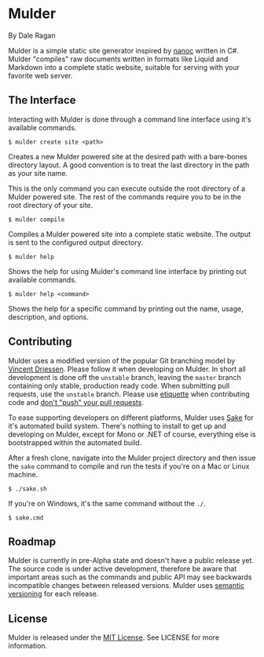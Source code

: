 # Mulder
By Dale Ragan

Mulder is a simple static site generator inspired by [nanoc][nanoc] written in C#.  Mulder
"compiles" raw documents written in formats like Liquid and Markdown into a complete
static website, suitable for serving with your favorite web server.

## The Interface

Interacting with Mulder is done through a command line interface using it's available commands.

    $ mulder create site <path>

Creates a new Mulder powered site at the desired path with a bare-bones directory layout.  A good
convention is to treat the last directory in the path as your site name.

This is the only command you can execute outside the root directory of a Mulder powered site.  The
rest of the commands require you to be in the root directory of your site.

    $ mulder compile

Compiles a Mulder powered site into a complete static website.  The output is sent to the
configured output directory.

    $ mulder help

Shows the help for using Mulder's command line interface by printing out available commands.

    $ mulder help <command>

Shows the help for a specific command by printing out the name, usage, description, and options.

## Contributing

Mulder uses a modified version of the popular Git branching model by [Vincent Driessen][nvie].
Please follow it when developing on Mulder.  In short all development is done off the `unstable`
branch, leaving the `master` branch containing only stable, production ready code.  When
submitting pull requests, use the `unstable` branch.  Please use [etiquette][etiquette] when
contributing code and [don't "push" your pull requests][dont-push].

To ease supporting developers on different platforms, Mulder uses [Sake][sake] for it's automated
build system.  There's nothing to install to get up and developing on Mulder, except for Mono
or .NET of course, everything else is bootstrapped within the automated build.

After a fresh clone, navigate into the Mulder project directory and then issue the `sake` command
to compile and run the tests if you're on a Mac or Linux machine.

    $ ./sake.sh

If you're on Windows, it's the same command without the `./`.

    $ sake.cmd

## Roadmap

Mulder is currently in pre-Alpha state and doesn't have a public release yet.  The source code is
under active development, therefore be aware that important areas such as the commands and public
API may see backwards incompatible changes between released versions.  Mulder uses
[semantic versioning][semver] for each release.

## License
Mulder is released under the [MIT License][mit-license]. See LICENSE for more information.

[nanoc]: http://nanoc.stoneship.org/
[nvie]: http://nvie.com/posts/a-successful-git-branching-model/
[etiquette]: http://tirania.org/blog/archive/2010/Dec-31.html
[dont-push]: http://www.igvita.com/2011/12/19/dont-push-your-pull-requests/
[sake]: https://github.com/sakeproject/sake/
[semver]: http://semver.org/
[mit-license]: http://www.opensource.org/licenses/mit-license.php